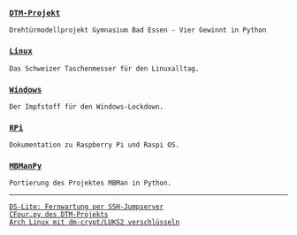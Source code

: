 ### [`DTM-Projekt`](https://github.com/orgs/DTM-Projekt/dashboard)
`Drehtürmodellprojekt Gymnasium Bad Essen - Vier Gewinnt in Python`

### [`Linux`](https://github.com/ingank/Linux/)
`Das Schweizer Taschenmesser für den Linuxalltag.`

### [`Windows`](https://github.com/ingank/Windows/)
`Der Impfstoff für den Windows-Lockdown.`

### [`RPi`](https://github.com/ingank/RPi/)
`Dokumentation zu Raspberry Pi und Raspi OS.`

### [`MBManPy`](https://github.com/ingank/MBManPy/)
`Portierung des Projektes MBMan in Python.`

---

[`DS-Lite: Fernwartung per SSH-Jumpserver`](https://github.com/ingank/Linux/blob/master/how2_dslite-ssh-jumpserver.md)<br>
[`CFour.py des DTM-Projekts`](https://github.com/DTM-Projekt/CFour/blob/main/CFour.py)<br>
[`Arch Linux mit dm-crypt/LUKS2 verschlüsseln`](https://raw.githubusercontent.com/ingank/Linux/master/how2_arch-on-dm-crypt-luks2.md)
